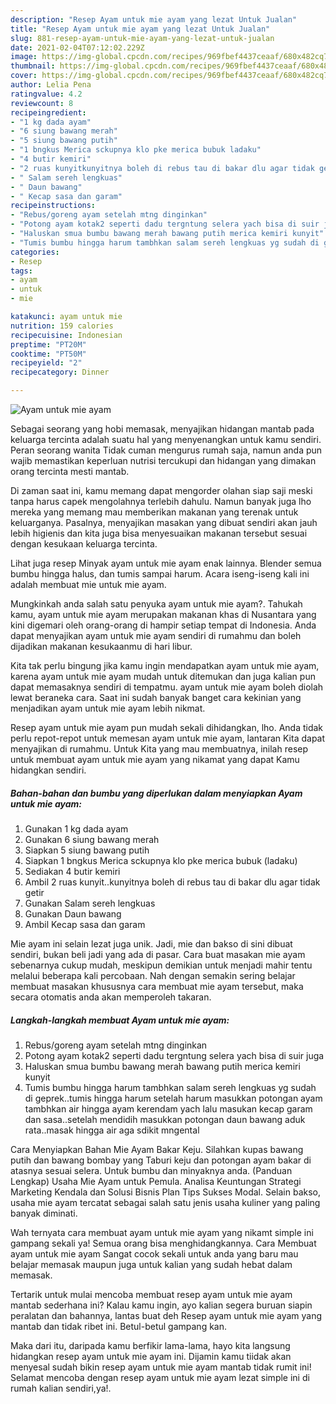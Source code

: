 ```yaml
---
description: "Resep Ayam untuk mie ayam yang lezat Untuk Jualan"
title: "Resep Ayam untuk mie ayam yang lezat Untuk Jualan"
slug: 881-resep-ayam-untuk-mie-ayam-yang-lezat-untuk-jualan
date: 2021-02-04T07:12:02.229Z
image: https://img-global.cpcdn.com/recipes/969fbef4437ceaaf/680x482cq70/ayam-untuk-mie-ayam-foto-resep-utama.jpg
thumbnail: https://img-global.cpcdn.com/recipes/969fbef4437ceaaf/680x482cq70/ayam-untuk-mie-ayam-foto-resep-utama.jpg
cover: https://img-global.cpcdn.com/recipes/969fbef4437ceaaf/680x482cq70/ayam-untuk-mie-ayam-foto-resep-utama.jpg
author: Lelia Pena
ratingvalue: 4.2
reviewcount: 8
recipeingredient:
- "1 kg dada ayam"
- "6 siung bawang merah"
- "5 siung bawang putih"
- "1 bngkus Merica sckupnya klo pke merica bubuk ladaku"
- "4 butir kemiri"
- "2 ruas kunyitkunyitnya boleh di rebus tau di bakar dlu agar tidak getir"
- " Salam sereh lengkuas"
- " Daun bawang"
- " Kecap sasa dan garam"
recipeinstructions:
- "Rebus/goreng ayam setelah mtng dinginkan"
- "Potong ayam kotak2 seperti dadu tergntung selera yach bisa di suir juga"
- "Haluskan smua bumbu bawang merah bawang putih merica kemiri kunyit"
- "Tumis bumbu hingga harum tambhkan salam sereh lengkuas yg sudah di geprek..tumis hingga harum setelah harum masukkan potongan ayam tambhkan air hingga ayam kerendam yach lalu masukan kecap garam dan sasa..setelah mendidih masukkan potongan daun bawang aduk rata..masak hingga air aga sdikit mngental"
categories:
- Resep
tags:
- ayam
- untuk
- mie

katakunci: ayam untuk mie 
nutrition: 159 calories
recipecuisine: Indonesian
preptime: "PT20M"
cooktime: "PT50M"
recipeyield: "2"
recipecategory: Dinner

---
```



![Ayam untuk mie ayam](https://img-global.cpcdn.com/recipes/969fbef4437ceaaf/680x482cq70/ayam-untuk-mie-ayam-foto-resep-utama.jpg)

Sebagai seorang yang hobi memasak, menyajikan hidangan mantab pada keluarga tercinta adalah suatu hal yang menyenangkan untuk kamu sendiri. Peran seorang  wanita Tidak cuman mengurus rumah saja, namun anda pun wajib memastikan keperluan nutrisi tercukupi dan hidangan yang dimakan orang tercinta mesti mantab.

Di zaman  saat ini, kamu memang dapat mengorder olahan siap saji meski tanpa harus capek mengolahnya terlebih dahulu. Namun banyak juga lho mereka yang memang mau memberikan makanan yang terenak untuk keluarganya. Pasalnya, menyajikan masakan yang dibuat sendiri akan jauh lebih higienis dan kita juga bisa menyesuaikan makanan tersebut sesuai dengan kesukaan keluarga tercinta. 

Lihat juga resep Minyak ayam untuk mie ayam enak lainnya. Blender semua bumbu hingga halus, dan tumis sampai harum. Acara iseng-iseng kali ini adalah membuat mie untuk mie ayam.

Mungkinkah anda salah satu penyuka ayam untuk mie ayam?. Tahukah kamu, ayam untuk mie ayam merupakan makanan khas di Nusantara yang kini digemari oleh orang-orang di hampir setiap tempat di Indonesia. Anda dapat menyajikan ayam untuk mie ayam sendiri di rumahmu dan boleh dijadikan makanan kesukaanmu di hari libur.

Kita tak perlu bingung jika kamu ingin mendapatkan ayam untuk mie ayam, karena ayam untuk mie ayam mudah untuk ditemukan dan juga kalian pun dapat memasaknya sendiri di tempatmu. ayam untuk mie ayam boleh diolah lewat beraneka cara. Saat ini sudah banyak banget cara kekinian yang menjadikan ayam untuk mie ayam lebih nikmat.

Resep ayam untuk mie ayam pun mudah sekali dihidangkan, lho. Anda tidak perlu repot-repot untuk memesan ayam untuk mie ayam, lantaran Kita dapat menyajikan di rumahmu. Untuk Kita yang mau membuatnya, inilah resep untuk membuat ayam untuk mie ayam yang nikamat yang dapat Kamu hidangkan sendiri.

<!--inarticleads1-->

##### Bahan-bahan dan bumbu yang diperlukan dalam menyiapkan Ayam untuk mie ayam:

1. Gunakan 1 kg dada ayam
1. Gunakan 6 siung bawang merah
1. Siapkan 5 siung bawang putih
1. Siapkan 1 bngkus Merica sckupnya klo pke merica bubuk (ladaku)
1. Sediakan 4 butir kemiri
1. Ambil 2 ruas kunyit..kunyitnya boleh di rebus tau di bakar dlu agar tidak getir
1. Gunakan  Salam sereh lengkuas
1. Gunakan  Daun bawang
1. Ambil  Kecap sasa dan garam


Mie ayam ini selain lezat juga unik. Jadi, mie dan bakso di sini dibuat sendiri, bukan beli jadi yang ada di pasar. Cara buat masakan mie ayam sebenarnya cukup mudah, meskipun demikian untuk menjadi mahir tentu melalui beberapa kali percobaan. Nah dengan semakin sering belajar membuat masakan khususnya cara membuat mie ayam tersebut, maka secara otomatis anda akan memperoleh takaran. 

<!--inarticleads2-->

##### Langkah-langkah membuat Ayam untuk mie ayam:

1. Rebus/goreng ayam setelah mtng dinginkan
1. Potong ayam kotak2 seperti dadu tergntung selera yach bisa di suir juga
1. Haluskan smua bumbu bawang merah bawang putih merica kemiri kunyit
1. Tumis bumbu hingga harum tambhkan salam sereh lengkuas yg sudah di geprek..tumis hingga harum setelah harum masukkan potongan ayam tambhkan air hingga ayam kerendam yach lalu masukan kecap garam dan sasa..setelah mendidih masukkan potongan daun bawang aduk rata..masak hingga air aga sdikit mngental


Cara Menyiapkan Bahan Mie Ayam Bakar Keju. Silahkan kupas bawang putih dan bawang bombay yang Taburi keju dan potongan ayam bakar di atasnya sesuai selera. Untuk bumbu dan minyaknya anda. (Panduan Lengkap) Usaha Mie Ayam untuk Pemula. Analisa Keuntungan Strategi Marketing Kendala dan Solusi Bisnis Plan Tips Sukses Modal. Selain bakso, usaha mie ayam tercatat sebagai salah satu jenis usaha kuliner yang paling banyak diminati. 

Wah ternyata cara membuat ayam untuk mie ayam yang nikamt simple ini gampang sekali ya! Semua orang bisa menghidangkannya. Cara Membuat ayam untuk mie ayam Sangat cocok sekali untuk anda yang baru mau belajar memasak maupun juga untuk kalian yang sudah hebat dalam memasak.

Tertarik untuk mulai mencoba membuat resep ayam untuk mie ayam mantab sederhana ini? Kalau kamu ingin, ayo kalian segera buruan siapin peralatan dan bahannya, lantas buat deh Resep ayam untuk mie ayam yang mantab dan tidak ribet ini. Betul-betul gampang kan. 

Maka dari itu, daripada kamu berfikir lama-lama, hayo kita langsung hidangkan resep ayam untuk mie ayam ini. Dijamin kamu tiidak akan menyesal sudah bikin resep ayam untuk mie ayam mantab tidak rumit ini! Selamat mencoba dengan resep ayam untuk mie ayam lezat simple ini di rumah kalian sendiri,ya!.

